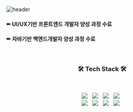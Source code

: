 

<!--
**eing98/eing98** is a ✨ _special_ ✨ repository because its `README.md` (this file) appears on your GitHub profile.

Here are some ideas to get you started:

- 🔭 I’m currently working on ...
- 🌱 I’m currently learning ...
- 👯 I’m looking to collaborate on ...
- 🤔 I’m looking for help with ...
- 💬 Ask me about ...
- 📫 How to reach me: ...
- 😄 Pronouns: ...
- ⚡ Fun fact: ...
-->
![header](https://capsule-render.vercel.app/api?type=wave&color=auto&height=300&section=header&text=Soyeung%20Yun&fontSize=90)


#### ✏ UI/UX기반 프론트엔드 개발자 양성 과정 수료
#### ✏ 자바기반 백엔드개발자 양성 과정 수료
</br>
<h3 align="center"><b>🛠 Tech Stack 🛠</b></h3>
</br>
<p align="center">
<img src="https://img.shields.io/badge/HTML5-F3F1F5?style=flat&logo=HTML5&logoColor=#E34F26"/></a> &nbsp
<img src="https://img.shields.io/badge/CSS3-325288?style=flat&logo=CSS3&logoColor=#1572B6"/></a> &nbsp
<img src="https://img.shields.io/badge/JavaScript-086E7D?style=flat&logo=JavaScript&logoColor=#F7DF1E"/></a> &nbsp
<img src="https://img.shields.io/badge/jQuery-9B0000?style=flat&logo=jQuery&logoColor=#0769AD"/></a> &nbsp
</br>
<img src="https://img.shields.io/badge/Java-297F87?style=flat&logo=Java&logoColor=#007396"/></a> &nbsp
<img src="https://img.shields.io/badge/Spring-FBF46D?style=flat&logo=Spring&logoColor=#000000"/></a> &nbsp
<img src="https://img.shields.io/badge/MySQL-142F43?style=flat&logo=MySQL&logoColor=#4479A1"/></a> &nbsp
<img src="https://img.shields.io/badge/Oracle-495371?style=flat&logo=Oracle&logoColor=#F80000"/></a> &nbsp
</p>


